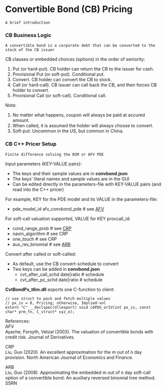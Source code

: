 # Convertible Bond (CB) Pricing
	A brief introduction
	
### CB Business Logic
	A convertible bond is a corporate debt that can be converted to the stock of the CB issuer

CB clauses or embedded choices (options) in the order of seniority:
1. Put (or hard-put). CB holder can return the CB to the issuer for cash.
2. Provisional Put (or soft-put). Conditional put.
3. Convert. CB holder can convert the CB to stock.
4. Call (or hard-call). CB issuer can call back the CB, and then forces CB holder to convert.
5. Provisional Call (or soft-call). Conditional call.

Note:
1. No matter what happens, coupon will always be paid at accured amount.
2. When called, it is assumed the holder will always choose to convert.
3. Soft-put: Uncommon in the US, but common in China.

### CB C++ Pricer Setup
	Finite difference solving the BSM or AFV PDE

Input parameters (KEY-VALUE pairs):
- The keys and their sample values are in **convbond.json**
- The keys' literal names and sample values are in the GUI
- Can be edited directly in the parameters-file with KEY-VALUE pairs (and read into the C++ pricer)

For example, KEY for the PDE model and its VALUE in the parameters-file:
- pde_model_id	afv_convbond_pde	# see [AFV](#afv)

For soft-call valuation supported, VALUE for KEY provcall_id:
- cond_range_prob	# see [CRP](#crp)
- navin_algorithm	# see CRP
- one_touch			# see CRP
- aux_rev_binomial	# see [ARB](#arb)

Convert after called or soft-called:
- As default, use the CB convert-schedule to convert
- Two keys can be added in **convbond.json**
  - cvt_after_call_schd		date|ratio   # schedule
  - cvt_after_pc_schd		date|ratio   # schedule


**CvtBondPx_t6m.dll** exports one C-function to client:
```
// use struct to pack and fetch multiple values
// px_iv = 0, Pricing; otherwise, Implied-vol
extern "C" __declspec(dllexport) void cbPDG_orIV(int px_iv, const char* prm_fn, C_struct* xyz_o);
```

References:\
<a name="afv"></a>AFV\
Ayache, Forsyth, Vetzal (2003). The valuation of convertible bonds with credit risk. Journal of Derivatives.

<a name="crp"></a>CRP\
Liu, Guo (2020). An excellent approximation for the m out of n day provision. North American Journal of Economics and Finance.

<a name="arb"></a>ARB\
Liu, Guo (2008). Approximating the embedded m out of n day soft-call option of a convertible bond: An auxiliary reversed binomial tree method. SSRN



